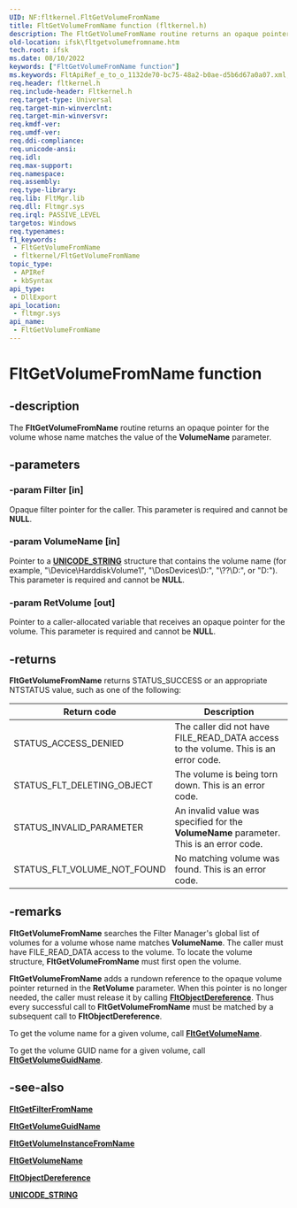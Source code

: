 ```yaml
---
UID: NF:fltkernel.FltGetVolumeFromName
title: FltGetVolumeFromName function (fltkernel.h)
description: The FltGetVolumeFromName routine returns an opaque pointer for the volume whose name matches the value of the VolumeName parameter.
old-location: ifsk\fltgetvolumefromname.htm
tech.root: ifsk
ms.date: 08/10/2022
keywords: ["FltGetVolumeFromName function"]
ms.keywords: FltApiRef_e_to_o_1132de70-bc75-48a2-b0ae-d5b6d67a0a07.xml, FltGetVolumeFromName, FltGetVolumeFromName routine [Installable File System Drivers], fltkernel/FltGetVolumeFromName, ifsk.fltgetvolumefromname
req.header: fltkernel.h
req.include-header: Fltkernel.h
req.target-type: Universal
req.target-min-winverclnt: 
req.target-min-winversvr: 
req.kmdf-ver: 
req.umdf-ver: 
req.ddi-compliance: 
req.unicode-ansi: 
req.idl: 
req.max-support: 
req.namespace: 
req.assembly: 
req.type-library: 
req.lib: FltMgr.lib
req.dll: Fltmgr.sys
req.irql: PASSIVE_LEVEL
targetos: Windows
req.typenames: 
f1_keywords:
 - FltGetVolumeFromName
 - fltkernel/FltGetVolumeFromName
topic_type:
 - APIRef
 - kbSyntax
api_type:
 - DllExport
api_location:
 - fltmgr.sys
api_name:
 - FltGetVolumeFromName
---
```


# FltGetVolumeFromName function

## -description

The **FltGetVolumeFromName** routine returns an opaque pointer for the volume whose name matches the value of the **VolumeName** parameter.

## -parameters

### -param Filter [in]

Opaque filter pointer for the caller. This parameter is required and cannot be **NULL**.

### -param VolumeName [in]

Pointer to a [**UNICODE_STRING**](/windows/win32/api/ntdef/ns-ntdef-_unicode_string) structure that contains the volume name (for example, "\Device\HarddiskVolume1", "\DosDevices\D:", "\\??\D:", or "D:"). This parameter is required and cannot be **NULL**.

### -param RetVolume [out]

Pointer to a caller-allocated variable that receives an opaque pointer for the volume. This parameter is required and cannot be **NULL**.

## -returns

**FltGetVolumeFromName** returns STATUS_SUCCESS or an appropriate NTSTATUS value, such as one of the following:

| Return code | Description |
| ----------- | ----------- |
| STATUS_ACCESS_DENIED | The caller did not have FILE_READ_DATA access to the volume. This is an error code. |
| STATUS_FLT_DELETING_OBJECT | The volume is being torn down. This is an error code. |
| STATUS_INVALID_PARAMETER | An invalid value was specified for the **VolumeName** parameter. This is an error code. |
| STATUS_FLT_VOLUME_NOT_FOUND | No matching volume was found. This is an error code. |

## -remarks

**FltGetVolumeFromName** searches the Filter Manager's global list of volumes for a volume whose name matches **VolumeName**. The caller must have FILE_READ_DATA access to the volume. To locate the volume structure, **FltGetVolumeFromName** must first open the volume.

**FltGetVolumeFromName** adds a rundown reference to the opaque volume pointer returned in the **RetVolume** parameter. When this pointer is no longer needed, the caller must release it by calling [**FltObjectDereference**](nf-fltkernel-fltobjectdereference.md). Thus every successful call to **FltGetVolumeFromName** must be matched by a subsequent call to **FltObjectDereference**.

To get the volume name for a given volume, call [**FltGetVolumeName**](nf-fltkernel-fltgetvolumename.md).

To get the volume GUID name for a given volume, call [**FltGetVolumeGuidName**](nf-fltkernel-fltgetvolumeguidname.md).

## -see-also

[**FltGetFilterFromName**](nf-fltkernel-fltgetfilterfromname.md)

[**FltGetVolumeGuidName**](nf-fltkernel-fltgetvolumeguidname.md)

[**FltGetVolumeInstanceFromName**](nf-fltkernel-fltgetvolumeinstancefromname.md)

[**FltGetVolumeName**](nf-fltkernel-fltgetvolumename.md)

[**FltObjectDereference**](nf-fltkernel-fltobjectdereference.md)

[**UNICODE_STRING**](/windows/win32/api/ntdef/ns-ntdef-_unicode_string)
